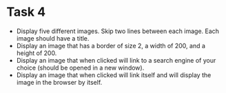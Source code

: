 # Task 4

* Display five different images. Skip two lines between each image. Each image should have a title.
* Display an image that has a border of size 2, a width of 200, and a height of 200.
* Display an image that when clicked will link to a search engine of your choice (should be opened in a new window).
* Display an image that when clicked will link itself and will display the image in the browser by itself.